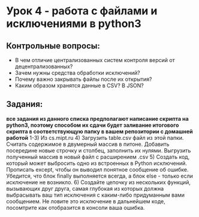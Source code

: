 # Урок 4 - работа с файлами и исключениями в python3
## Контрольные вопросы:
- В чем отличие централизованных систем контроля версий от децентрализованных?
- Зачем нужны средства обработки исключений?
- Почему важно закрывать файлы после их открытия?
- Каким образом хранятся данные в CSV? В JSON?

## Задания:
__все задания из данного списка предполагают написание скрипта на python3, поэтому способом их сдачи будет заливание итогового скрипта в соответствующую папку в вашем репозитории с домашней работой__
1-3) Из cs.mipt.ru
4) Загрузить table.csv файл из этой папки. Считать содержимое в двумерный массив в питоне. Добавить посередине новые строчку и столбец, заполнить их нулями. Выгрузить полученный массив в новый файл с расширением .csv
5) Создать код, который может выбросить одно из встроенных в Python исключений. Прописать except, чтобы он выводил понятное сообщение об ошибке. Убедится, что блок finally выполняется всегда, а блок else - только если исключение не возникло.
6) Создайте цепочку из нескольких функций, вызывающих друг друга, самая глубокая из которых должна выбрасывать ваш тип исключения с каким-либо придуманным вами сообщением. Не ловите это исключение в дальнейшем коде, посомтрите как отобразится в консоли ваша ошибка.
